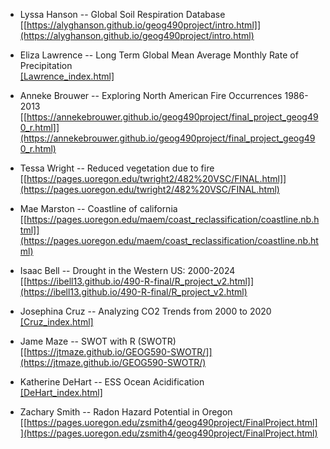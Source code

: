 
- Lyssa Hanson -- Global Soil Respiration Database  
[[https://alyghanson.github.io/geog490project/intro.html]](https://alyghanson.github.io/geog490project/intro.html)

- Eliza Lawrence -- Long Term Global Mean Average Monthly Rate of Precipitation    
[[Lawrence_index.html]](/docs/projects/Lawrence_index.html)

- Anneke Brouwer -- Exploring North American Fire Occurrences 1986-2013  
[[https://annekebrouwer.github.io/geog490project/final_project_geog490_r.html]](https://annekebrouwer.github.io/geog490project/final_project_geog490_r.html)  

- Tessa Wright -- Reduced vegetation due to fire  
[[https://pages.uoregon.edu/twright2/482%20VSC/FINAL.html]](https://pages.uoregon.edu/twright2/482%20VSC/FINAL.html)  

- Mae Marston -- Coastline of california   
[[https://pages.uoregon.edu/maem/coast_reclassification/coastline.nb.html]](https://pages.uoregon.edu/maem/coast_reclassification/coastline.nb.html)  

- Isaac Bell -- Drought in the Western US: 2000-2024   
[[https://ibell13.github.io/490-R-final/R_project_v2.html]](https://ibell13.github.io/490-R-final/R_project_v2.html)  

- Josephina Cruz -- Analyzing CO2 Trends from 2000 to 2020  
[[Cruz_index.html]](/docs/projects/Cruz_index.html)

- Jame Maze -- SWOT with R (SWOTR)   
[[https://jtmaze.github.io/GEOG590-SWOTR/]](https://jtmaze.github.io/GEOG590-SWOTR/)  

- Katherine DeHart -- ESS Ocean Acidification  
[[DeHart_index.html]](/docs/projects/DeHart_index.html)  

- Zachary Smith -- Radon Hazard Potential in Oregon   
[[https://pages.uoregon.edu/zsmith4/geog490project/FinalProject.html]](https://pages.uoregon.edu/zsmith4/geog490project/FinalProject.html)